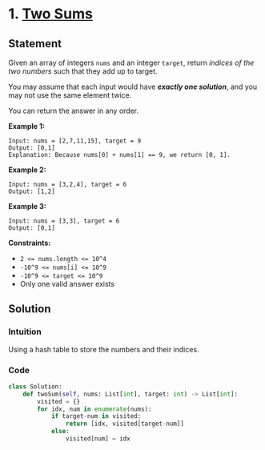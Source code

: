 # 1. [Two Sums](https://leetcode.com/problems/two-sum/)

## Statement

Given an array of integers `nums` and an integer `target`, return *indices of the two numbers* such that they add up to target.

You may assume that each input would have ***exactly one solution***, and you may not use the same element twice.

You can return the answer in any order.

**Example 1:**

```text
Input: nums = [2,7,11,15], target = 9
Output: [0,1]
Explanation: Because nums[0] + nums[1] == 9, we return [0, 1].
```

**Example 2:**

```text
Input: nums = [3,2,4], target = 6
Output: [1,2]
```

**Example 3:**

```text
Input: nums = [3,3], target = 6
Output: [0,1]

```

**Constraints:**

- `2 <= nums.length <= 10^4`
- `-10^9 <= nums[i] <= 10^9`
- `-10^9 <= target <= 10^9`
- Only one valid answer exists

## Solution

### Intuition

Using a hash table to store the numbers and their indices.

### Code

```python
class Solution:
    def twoSum(self, nums: List[int], target: int) -> List[int]:
        visited = {}
        for idx, num in enumerate(nums):
            if target-num in visited:
                return [idx, visited[target-num]]
            else:
                visited[num] = idx
```
